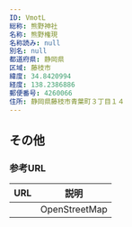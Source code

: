 ```yaml
---
ID: VmotL
総称: 熊野神社
名称: 熊野権現
名称読み: null
別名: null
都道府県: 静岡県
区域: 藤枝市
緯度: 34.8420994
経度: 138.2386886
郵便番号: 4260066
住所: 静岡県藤枝市青葉町３丁目１４
---
```


## その他

### 参考URL

| URL | 説明          |
| --- | ------------- |
|     | OpenStreetMap |
